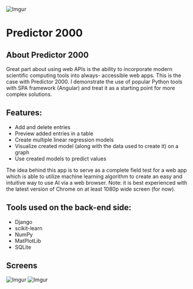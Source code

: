 ![Imgur](https://i.imgur.com/O4XilHP.png)
# Predictor 2000

## About Predictor 2000
Great part about using web APIs is the ability to incorporate modern scientific computing tools into always- accessible web apps. This is the case with Predictor 2000. I demonstrate the use of popular Python tools with SPA framework (Angular) and treat it as a starting point for more complex solutions.
## Features:
* Add and delete entries
* Preview added entries in a table
* Create multiple linear regression models
* Visualize created model (along with the data used to create it) on a graph
* Use created models to predict values

The idea behind this app is to serve as a complete field test for a web app which is able to utilize machine learning algorithm to create an easy and intuitive way to use AI via a web browser. Note: it is best experienced with the latest version of Chrome on at least 1080p wide screen (for now).

## Tools used on the back-end side:
* Django
* scikit-learn
* NumPy
* MatPlotLib
* SQLite

## Screens

![Imgur](https://i.imgur.com/X40NgcN.png)
![Imgur](https://i.imgur.com/QvXbxGj.png)
